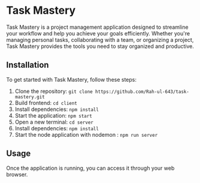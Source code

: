 # Task Mastery

Task Mastery is a project management application designed to streamline your workflow and help you achieve your goals efficiently. Whether you're managing personal tasks, collaborating with a team, or organizing a project, Task Mastery provides the tools you need to stay organized and productive.

## Installation

To get started with Task Mastery, follow these steps:

1. Clone the repository: `git clone https://github.com/Rah-ul-643/task-mastery.git`
2. Build frontend: `cd client`
3. Install dependencies: `npm install`
4. Start the application: `npm start`
5. Open a new terminal: `cd server`
6. Install dependencies: `npm install`
7. Start the node application with nodemon : `npm run server`

## Usage

Once the application is running, you can access it through your web browser. 

